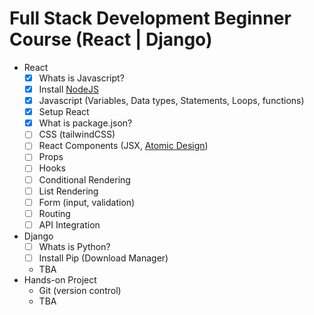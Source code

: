 # Full Stack Development Beginner Course (React | Django)

- React
  - [x] Whats is Javascript?
  - [x] Install [NodeJS](https://nodejs.org/en)
  - [x] Javascript (Variables, Data types, Statements, Loops, functions)
  - [x] Setup React
  - [x] What is package.json?
  - [ ] CSS (tailwindCSS)
  - [ ] React Components (JSX, [Atomic Design](https://medium.com/@janelle.wg/atomic-design-pattern-how-to-structure-your-react-application-2bb4d9ca5f97))
  - [ ] Props
  - [ ] Hooks
  - [ ] Conditional Rendering
  - [ ] List Rendering
  - [ ] Form (input, validation)
  - [ ] Routing
  - [ ] API Integration
- Django
  - [ ] Whats is Python?
  - [ ] Install Pip (Download Manager)
  - TBA
- Hands-on Project
  - Git (version control)
  - TBA
